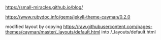 https://small-miracles.github.io/blog/

https://www.rubydoc.info/gems/jekyll-theme-cayman/0.2.0

modified layout by copying https://raw.githubusercontent.com/pages-themes/cayman/master/_layouts/default.html into /_layouts/default.html
